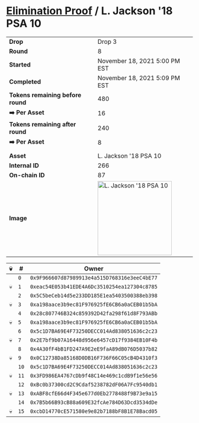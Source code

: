 # [Elimination Proof](./readme.md) / L. Jackson &#039;18 PSA 10

|||
|---|---|
| **Drop** | Drop 3 |
| **Round** | 8 |
| **Started** | November 18, 2021 5:00 PM EST |
| **Completed** | November 18, 2021 5:09 PM EST |
| **Tokens remaining before round** | 480 |
| **➡️ Per Asset** | 16 |
| **Tokens remaining after round** | 240 |
| **➡️ Per Asset** | 8 |
| | |
| **Asset** | L. Jackson &#039;18 PSA 10 |
| **Internal ID** | 266 |
| **On-chain ID** | 87 |
| **Image** | <img src="https://tcdn.blokpax.com/94d9199b-dc5f-4fe4-91ba-b81ce1319327/d3a9a9699c2292f69a8d394a29f43b4120197cd5846dab14227be35c980e642d.jpg" height="200" alt="L. Jackson &#039;18 PSA 10" /> |


| 💀 | # | Owner |
| --- | --- | --- |
|  | `0` | `0x9F966607d87989913e4a515D768316e3eeC4bE77` |
| 💀 | `1` | `0xeac54E053b41EDE4A6Dc3510254ea127304c8785` |
|  | `2` | `0x5C5beCeb14d5e233DD185E1ea5403500388eb398` |
| 💀 | `3` | `0xa198aace3b9ec81F976925fE6CB6a0aCEB01b5bA` |
|  | `4` | `0x28c807746B324c859392D42fa298f61d8F793ABb` |
| 💀 | `5` | `0xa198aace3b9ec81F976925fE6CB6a0aCEB01b5bA` |
|  | `6` | `0x5c1D7BA69E4F73250DECC014Ad838051636c2c23` |
| 💀 | `7` | `0x2E7bf9b07A16448d956e6457cD17f9384EB10F4b` |
|  | `8` | `0x4A30fF4bB1FD247A9E2eE9faA89dB076D5037b82` |
| 💀 | `9` | `0x0C12738Da85168D0DB16F736F66C05cB4D4310f3` |
|  | `10` | `0x5c1D7BA69E4F73250DECC014Ad838051636c2c23` |
| 💀 | `11` | `0x3FD986EA4767cDb9f48C14e469c1cdB9f1e56e56` |
|  | `12` | `0xBc0b37300cd2C9Cdaf5238782dF06A7Fc9540db1` |
| 💀 | `13` | `0xABF8cfE66d4F345e677d0Eb2778488f9B73e9a15` |
|  | `14` | `0x7B5b66B93cB88a609E32fcAe784D63Dcd3534dDe` |
| 💀 | `15` | `0xcbD14770cE571580e9e82b7188bF8B1E78Bacd05` |
